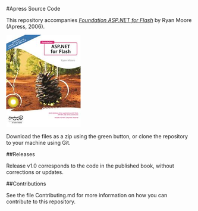 #Apress Source Code

This repository accompanies [*Foundation ASP.NET for Flash*](http://www.apress.com/9781590595176) by Ryan Moore (Apress, 2006).

![Cover image](9781590595176.jpg)

Download the files as a zip using the green button, or clone the repository to your machine using Git.

##Releases

Release v1.0 corresponds to the code in the published book, without corrections or updates.

##Contributions

See the file Contributing.md for more information on how you can contribute to this repository.
